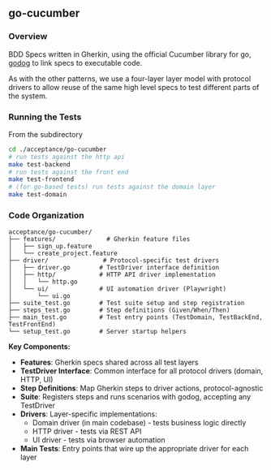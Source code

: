 ## go-cucumber

### Overview

BDD Specs written in Gherkin, using the official Cucumber library for go, [godog](https://github.com/cucumber/godog) to link specs to executable code.


As with the other patterns, we use a four-layer layer model with protocol drivers to allow reuse of the same high level specs to test different parts of the system.

### Running the Tests
From the subdirectory
```sh
cd ./acceptance/go-cucumber
# run tests against the http api
make test-backend
# run tests against the front end
make test-frontend
# (for go-based tests) run tests against the domain layer
make test-domain
```
### Code Organization

```
acceptance/go-cucumber/
├── features/              # Gherkin feature files
│   ├── sign_up.feature
│   └── create_project.feature
├── driver/               # Protocol-specific test drivers
│   ├── driver.go        # TestDriver interface definition
│   ├── http/            # HTTP API driver implementation
│   │   └── http.go
│   └── ui/              # UI automation driver (Playwright)
│       └── ui.go
├── suite_test.go        # Test suite setup and step registration
├── steps_test.go        # Step definitions (Given/When/Then)
├── main_test.go         # Test entry points (TestDomain, TestBackEnd, TestFrontEnd)
└── setup_test.go        # Server startup helpers
```

**Key Components:**

- **Features**: Gherkin specs shared across all test layers
- **TestDriver Interface**: Common interface for all protocol drivers (domain, HTTP, UI)
- **Step Definitions**: Map Gherkin steps to driver actions, protocol-agnostic
- **Suite**: Registers steps and runs scenarios with godog, accepting any TestDriver
- **Drivers**: Layer-specific implementations:
  - Domain driver (in main codebase) - tests business logic directly
  - HTTP driver - tests via REST API
  - UI driver - tests via browser automation
- **Main Tests**: Entry points that wire up the appropriate driver for each layer

